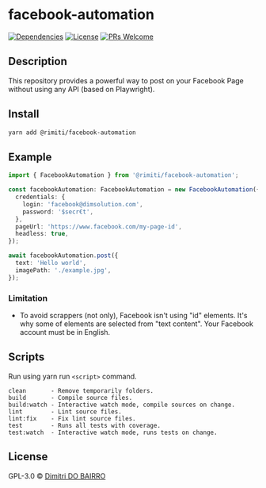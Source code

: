 # facebook-automation

[![Dependencies][prod-dependencies-badge]][prod-dependencies]
[![License][license-badge]][LICENSE]
[![PRs Welcome][prs-badge]][prs]

## Description

This repository provides a powerful way to post on your Facebook Page without using any API (based on Playwright). 

## Install

```bash
yarn add @rimiti/facebook-automation
```

## Example

```typescript
import { FacebookAutomation } from '@rimiti/facebook-automation';

const facebookAutomation: FacebookAutomation = new FacebookAutomation({
  credentials: {
    login: 'facebook@dimsolution.com',
    password: '$secr€t',
  },
  pageUrl: 'https://www.facebook.com/my-page-id',
  headless: true,
});

await facebookAutomation.post({
  text: 'Hello world',
  imagePath: './example.jpg',
});
```


### Limitation

- To avoid scrappers (not only), Facebook isn't using "id" elements. It's why some of elements are selected from "text content". Your Facebook account must be in English.


## Scripts

Run using yarn run `<script>` command.

    clean       - Remove temporarily folders.
    build       - Compile source files.
    build:watch - Interactive watch mode, compile sources on change.
    lint        - Lint source files.
    lint:fix    - Fix lint source files.
    test        - Runs all tests with coverage.
    test:watch  - Interactive watch mode, runs tests on change.

## License

GPL-3.0 © [Dimitri DO BAIRRO](https://www.dimsolution.com)

[prod-dependencies-badge]: https://david-dm.org/rimiti/facebook-automation/status.svg
[prod-dependencies]: https://david-dm.org/rimiti/facebook-automation
[license-badge]: https://img.shields.io/badge/license-GPL3-blue.svg?style=flat-square
[license]: https://github.com/rimiti/facebook-automation/blob/master/LICENSE
[prs-badge]: https://img.shields.io/badge/PRs-welcome-brightgreen.svg?style=flat-square
[prs]: http://makeapullrequest.com

